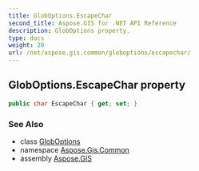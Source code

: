 ```yaml
---
title: GlobOptions.EscapeChar
second_title: Aspose.GIS for .NET API Reference
description: GlobOptions property. 
type: docs
weight: 20
url: /net/aspose.gis.common/globoptions/escapechar/
---
```

## GlobOptions.EscapeChar property

```csharp
public char EscapeChar { get; set; }
```

### See Also

* class [GlobOptions](../)
* namespace [Aspose.Gis.Common](../../globoptions/)
* assembly [Aspose.GIS](../../../)


